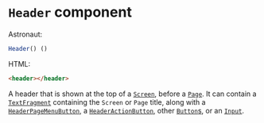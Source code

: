 # `Header` component
Astronaut:
```javascript
Header() ()
```

HTML:
```html
<header></header>
```

A header that is shown at the top of a [`Screen`](reference/components/screen.md), before a [`Page`](reference/components/page.md). It can contain a [`TextFragment`](reference/components/textfragment.md) containing the `Screen` or `Page` title, along with a [`HeaderPageMenuButton`](reference/components/headerpagemenubutton.md), a [`HeaderActionButton`](reference/components/headeractionbutton.md), other [`Button`s](reference/components/button.md), or an [`Input`](reference/components/input.md).